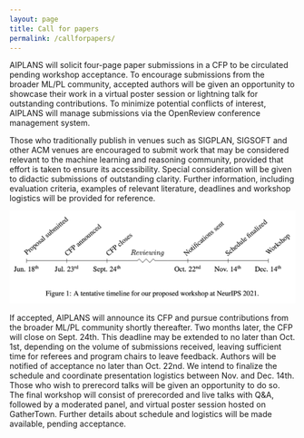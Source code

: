 ```yaml
---
layout: page
title: Call for papers
permalink: /callforpapers/
---
```


AIPLANS will solicit four-page paper submissions in a CFP to be circulated pending workshop acceptance. To encourage submissions from the broader ML/PL community, accepted authors will be given an opportunity to showcase their work in a virtual poster session or lightning talk for outstanding contributions. To minimize potential conflicts of interest, AIPLANS will manage submissions via the OpenReview conference management system.

Those who traditionally publish in venues such as SIGPLAN, SIGSOFT and other ACM venues are encouraged to submit work that may be considered relevant to the machine learning and reasoning community, provided that effort is taken to ensure its accessibility. Special consideration will be given to didactic submissions of outstanding clarity. Further information, including evaluation criteria, examples of relevant literature, deadlines and workshop logistics will be provided for reference.

![](assets/img/timeline.png)

If accepted, AIPLANS will announce its CFP and pursue contributions from the broader ML/PL community shortly thereafter. Two months later, the CFP will close on Sept. 24th. This deadline may be extended to no later than Oct. 1st, depending on the volume of submissions received, leaving sufficient time for referees and program chairs to leave feedback. Authors will be notified of acceptance no later than Oct. 22nd. We intend to finalize the schedule and coordinate presentation logistics between Nov. and Dec. 14th. Those who wish to prerecord talks will be given an opportunity to do so. The final workshop will consist of prerecorded and live talks with Q&A, followed by a moderated panel, and virtual poster session hosted on GatherTown. Further details about schedule and logistics will be made available, pending acceptance.
